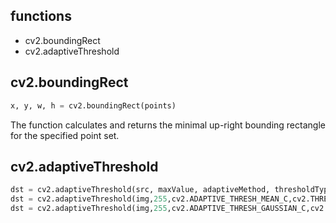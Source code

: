 ## functions
* cv2.boundingRect
* cv2.adaptiveThreshold
## cv2.boundingRect
```python
x, y, w, h = cv2.boundingRect(points)
```
The function calculates and returns the minimal up-right bounding rectangle for the specified point set.

## cv2.adaptiveThreshold
```python
dst = cv2.adaptiveThreshold(src, maxValue, adaptiveMethod, thresholdType, blockSize, C)
dst = cv2.adaptiveThreshold(img,255,cv2.ADAPTIVE_THRESH_MEAN_C,cv2.THRESH_BINARY,11,2)
dst = cv2.adaptiveThreshold(img,255,cv2.ADAPTIVE_THRESH_GAUSSIAN_C,cv2.THRESH_BINARY,11,2)
```
